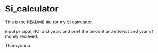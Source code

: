 # Si_calculator

This is the README file for my SI calculator.

input pricipal, ROI and years and print the amount and interest and year of money recieved.

Thankyouuu.



